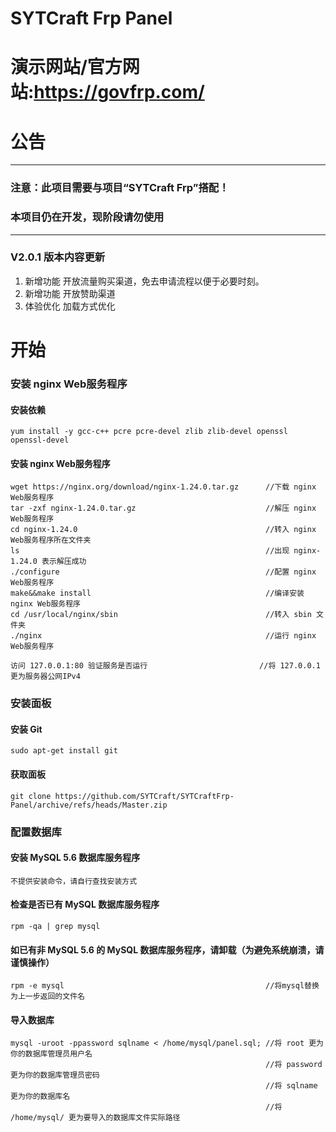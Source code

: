 # SYTCraft Frp Panel
# 演示网站/官方网站:https://govfrp.com/
# 公告
---
### 注意：此项目需要与项目“SYTCraft Frp”搭配！
### 本项目仍在开发，现阶段请勿使用
---
### V2.0.1 版本内容更新
1. 新增功能    开放流量购买渠道，免去申请流程以便于必要时刻。
2. 新增功能    开放赞助渠道
3. 体验优化    加载方式优化
# 开始
### 安装 nginx Web服务程序
#### 安装依赖
    yum install -y gcc-c++ pcre pcre-devel zlib zlib-devel openssl openssl-devel
#### 安装 nginx Web服务程序
    wget https://nginx.org/download/nginx-1.24.0.tar.gz      //下载 nginx Web服务程序
    tar -zxf nginx-1.24.0.tar.gz                             //解压 nginx Web服务程序
    cd nginx-1.24.0                                          //转入 nginx Web服务程序所在文件夹
    ls                                                       //出现 nginx-1.24.0 表示解压成功
    ./configure                                              //配置 nginx Web服务程序
    make&&make install                                       //编译安装 nginx Web服务程序
    cd /usr/local/nginx/sbin                                 //转入 sbin 文件夹
    ./nginx                                                  //运行 nginx Web服务程序

    访问 127.0.0.1:80 验证服务是否运行                         //将 127.0.0.1 更为服务器公网IPv4
### 安装面板
#### 安装 Git
    sudo apt-get install git
#### 获取面板
    git clone https://github.com/SYTCraft/SYTCraftFrp-Panel/archive/refs/heads/Master.zip
### 配置数据库
#### 安装 MySQL 5.6 数据库服务程序
    不提供安装命令，请自行查找安装方式
#### 检查是否已有 MySQL 数据库服务程序
    rpm -qa | grep mysql
#### 如已有非 MySQL 5.6 的 MySQL 数据库服务程序，请卸载（为避免系统崩溃，请谨慎操作）
    rpm -e mysql                                             //将mysql替换为上一步返回的文件名
#### 导入数据库
    mysql -uroot -ppassword sqlname < /home/mysql/panel.sql; //将 root 更为你的数据库管理员用户名
                                                             //将 password 更为你的数据库管理员密码
                                                             //将 sqlname 更为你的数据库名
                                                             //将 /home/mysql/ 更为要导入的数据库文件实际路径
